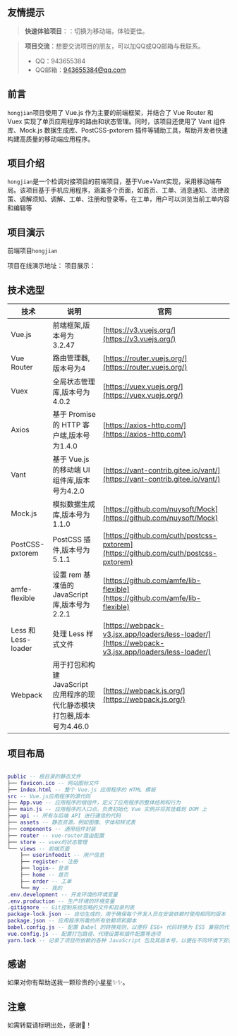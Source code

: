 ## 友情提示

> **快速体验项目**：：切换为移动端，体验更佳。

> **项目交流**：想要交流项目的朋友，可以加QQ或QQ邮箱与我联系。
> - QQ：943655384 
> - QQ邮箱：943655384@qq.com


## 前言

`hongjian`项目使用了 Vue.js 作为主要的前端框架，并结合了 Vue Router 和 Vuex 实现了单页应用程序的路由和状态管理。同时，该项目还使用了 Vant 组件库、Mock.js 数据生成库、PostCSS-pxtorem 插件等辅助工具，帮助开发者快速构建高质量的移动端应用程序。

## 项目介绍

`hongjian`是一个检调对接项目的前端项目，基于Vue+Vant实现，采用移动端布局。该项目基于手机应用程序，涵盖多个页面，如首页、工单、消息通知、法律政策、调解须知、调解、工单、注册和登录等。在工单，用户可以浏览当前工单内容和编辑等

## 项目演示

前端项目`hongjian`

项目在线演示地址： 
项目展示：

## 技术选型

| 技术                | 说明                   | 官网                                                         |
| -----------------  | --------------------- | ------------------------------------------------------------ |
| Vue.js             | 前端框架,版本号为3.2.47| [https://v3.vuejs.org/](https://v3.vuejs.org/)                     |
| Vue Router         | 路由管理器,版本号为4 | [https://router.vuejs.org/](https://router.vuejs.org/)       |
| Vuex               | 全局状态管理库,版本号为4.0.2| [https://vuex.vuejs.org/](https://vuex.vuejs.org/)           |
| Axios              | 基于 Promise 的 HTTP 客户端,版本号为1.4.0| [https://axios-http.com/](https://axios-http.com/) |
| Vant               | 基于 Vue.js 的移动端 UI 组件库,版本号为4.2.0 | [https://vant-contrib.gitee.io/vant/](https://vant-contrib.gitee.io/vant/)  |
| Mock.js            |模拟数据生成库,版本号为1.1.0    | [https://github.com/nuysoft/Mock](https://github.com/nuysoft/Mock) |
| PostCSS-pxtorem    | PostCSS 插件,版本号为5.1.1       | [https://github.com/cuth/postcss-pxtorem](https://github.com/cuth/postcss-pxtorem) |
| amfe-flexible      | 设置 rem 基准值的 JavaScript 库,版本号为2.2.1 | [https://github.com/amfe/lib-flexible](https://github.com/amfe/lib-flexible)|
| Less 和 Less-loader|处理 Less 样式文件 | [https://webpack-v3.jsx.app/loaders/less-loader/](https://webpack-v3.jsx.app/loaders/less-loader/) |
| Webpack            |用于打包和构建 JavaScript 应用程序的现代化静态模块打包器,版本号为4.46.0| [https://webpack.js.org/](https://webpack.js.org/) |




## 项目布局

``` lua

public -- 根目录的静态文件
├── favicon.ico -- 网站图标文件
├── index.html -- 整个 Vue.js 应用程序的 HTML 模板
src -- Vue.js应用程序的源代码
├── App.vue -- 应用程序的根组件，定义了应用程序的整体结构和行为
├── main.js -- 应用程序的入口点，负责初始化 Vue 实例并将其挂载到 DOM 上
├── api -- 所有与后端 API 进行通信的代码
├── assets -- 静态资源，例如图像、字体和样式表
├── components -- 通用组件封装
├── router -- vue-router路由配置
├── store -- vuex的状态管理
└── views -- 前端页面
    ├── userinfoedit -- 用户信息
    ├── register-- 注册 
    ├── login-- 登录
    ├── home -- 首页
    ├── order -- 工单
    └── my -- 我的
.env.development -- 开发环境的环境变量
.env.production -- 生产环境的环境变量
.gitignore -- Git控制系统忽略的文件和目录列表
package-lock.json -- 自动生成的，用于确保每个开发人员在安装依赖时使用相同的版本
package.json -- 应用程序所需的所有依赖项和脚本
babel.config.js -- 配置 Babel 的转换规则，以便将 ES6+ 代码转换为 ES5 兼容的代码
vue.config.js -- 配置打包路径、代理设置和插件配置等选项
yarn.lock -- 记录了项目所依赖的各种 JavaScript 包及其版本号，以便在不同环境下安装和使用相同版本的依赖
```


## 感谢

如果对你有帮助送我一颗珍贵的小星星✨✨。


## 注意

如需转载请标明出处，感谢🤞！



